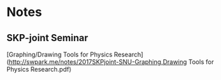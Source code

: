 # Notes

## SKP-joint Seminar

[Graphing/Drawing Tools for Physics Research](http://swpark.me/notes/2017SKPjoint-SNU-Graphing,Drawing Tools for Physics Research.pdf)
